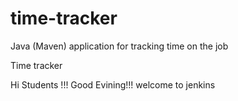# time-tracker
Java (Maven) application for tracking time on the job

Time tracker

Hi Students !!! Good Evining!!! welcome to jenkins
